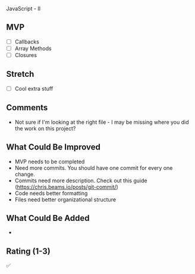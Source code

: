 JavaScript - II

## MVP

- [ ] Callbacks
- [ ] Array Methods
- [ ] Closures

## Stretch

- [ ] Cool extra stuff

## Comments

- Not sure if I'm looking at the right file - I may be missing where you did the work on this project?

## What Could Be Improved

- MVP needs to be completed
- Need more commits. You should have one commit for every one change.
- Commits need more description. Check out this guide (https://chris.beams.io/posts/git-commit/)
- Code needs better formatting
- Files need better organizational structure

## What Could Be Added

-

## Rating (1-3)

✅
